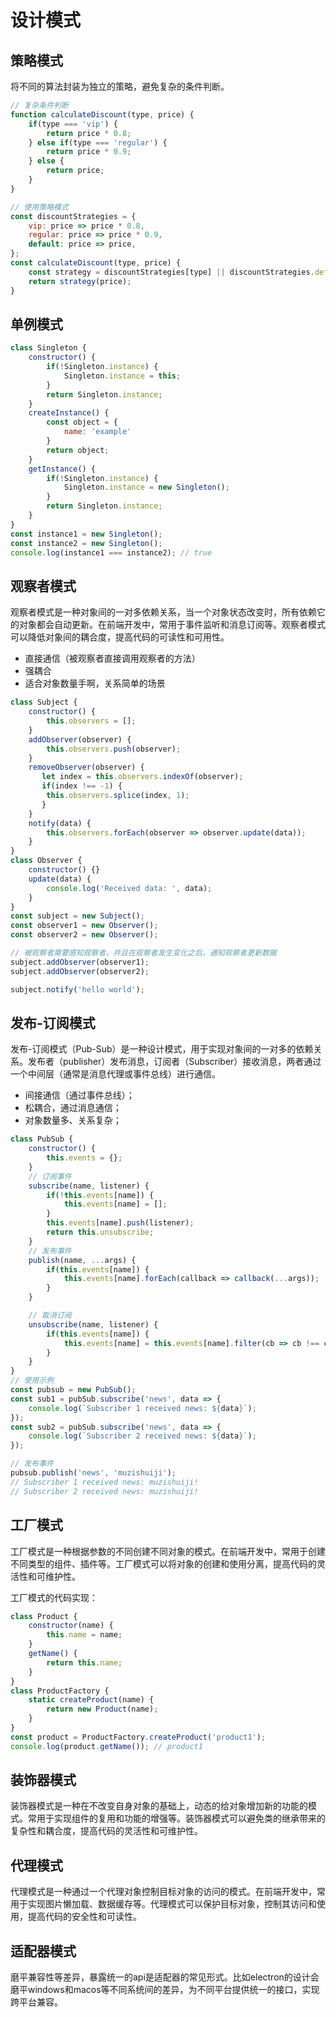 # 设计模式

## 策略模式
将不同的算法封装为独立的策略，避免复杂的条件判断。

```js
// 复杂条件判断
function calculateDiscount(type, price) {
    if(type === 'vip') {
        return price * 0.8;
    } else if(type === 'regular') {
        return price * 0.9;
    } else {
        return price;
    }
}

// 使用策略模式
const discountStrategies = {
    vip: price => price * 0.8,
    regular: price => price * 0.9,
    default: price => price,
};
const calculateDiscount(type, price) {
    const strategy = discountStrategies[type] || discountStrategies.default;
    return strategy(price);
}
```
## 单例模式
```js
class Singleton {
    constructor() {
        if(!Singleton.instance) {
            Singleton.instance = this;
        }
        return Singleton.instance;
    }
    createInstance() {
        const object = {
            name: 'example'
        }
        return object;
    }
    getInstance() {
        if(!Singleton.instance) {
            Singleton.instance = new Singleton();
        }
        return Singleton.instance;
    }
}
const instance1 = new Singleton();
const instance2 = new Singleton();
console.log(instance1 === instance2); // true
```

## 观察者模式
观察者模式是一种对象间的一对多依赖关系，当一个对象状态改变时，所有依赖它的对象都会自动更新。在前端开发中，常用于事件监听和消息订阅等。观察者模式可以降低对象间的耦合度，提高代码的可读性和可用性。

- 直接通信（被观察者直接调用观察者的方法）
- 强耦合
- 适合对象数量手啊，关系简单的场景

```js
class Subject {
    constructor() {
        this.observers = [];
    }
    addObserver(observer) {
        this.observers.push(observer);
    }
    removeObserver(observer) {
       let index = this.observers.indexOf(observer);
       if(index !== -1) {
        this.observers.splice(index, 1);
       }
    }
    notify(data) {
        this.observers.forEach(observer => observer.update(data));
    }
}
class Observer {
    constructor() {}
    update(data) {
        console.log('Received data: ', data);
    }
}
const subject = new Subject();
const observer1 = new Observer();
const observer2 = new Observer();

// 被观察者需要感知观察者，并且在观察者发生变化之后，通知观察者更新数据
subject.addObserver(observer1);
subject.addObserver(observer2);

subject.notify('hello world');
```

## 发布-订阅模式
发布-订阅模式（Pub-Sub）是一种设计模式，用于实现对象间的一对多的依赖关系。发布者（publisher）发布消息，订阅者（Subscriber）接收消息，两者通过一个中间层（通常是消息代理或事件总线）进行通信。

- 间接通信（通过事件总线）；
- 松耦合，通过消息通信；
- 对象数量多、关系复杂；

```js
class PubSub {
    constructor() {
        this.events = {};
    }
    // 订阅事件
    subscribe(name, listener) {
        if(!this.events[name]) {
            this.events[name] = [];
        }
        this.events[name].push(listener);
        return this.unsubscribe;
    }
    // 发布事件
    publish(name, ...args) {
        if(this.events[name]) {
            this.events[name].forEach(callback => callback(...args));
        }
    }

    // 取消订阅
    unsubscribe(name, listener) {
        if(this.events[name]) {
            this.events[name] = this.events[name].filter(cb => cb !== callback);
        }
    }
}
// 使用示例
const pubsub = new PubSub();
const sub1 = pubSub.subscribe('news', data => {
    console.log(`Subscriber 1 received news: ${data}`);   
});
const sub2 = pubSub.subscribe('news', data => {
    console.log(`Subscriber 2 received news: ${data}`);   
});

// 发布事件
pubsub.publish('news', 'muzishuiji');
// Subscriber 1 received news: muzishuiji!
// Subscriber 2 received news: muzishuiji!
```

## 工厂模式

工厂模式是一种根据参数的不同创建不同对象的模式。在前端开发中，常用于创建不同类型的组件、插件等。工厂模式可以将对象的创建和使用分离，提高代码的灵活性和可维护性。

工厂模式的代码实现：
```js
class Product {
    constructor(name) {
        this.name = name;
    }
    getName() {
        return this.name;
    }
}
class ProductFactory {
    static createProduct(name) {
        return new Product(name);
    }
}
const product = ProductFactory.createProduct('product1');
console.log(product.getName()); // product1
```

## 装饰器模式

装饰器模式是一种在不改变自身对象的基础上，动态的给对象增加新的功能的模式。常用于实现组件的复用和功能的增强等。装饰器模式可以避免类的继承带来的复杂性和耦合度，提高代码的灵活性和可维护性。

## 代理模式

代理模式是一种通过一个代理对象控制目标对象的访问的模式。在前端开发中，常用于实现图片懒加载、数据缓存等。代理模式可以保护目标对象，控制其访问和使用，提高代码的安全性和可读性。


## 适配器模式

磨平兼容性等差异，暴露统一的api是适配器的常见形式。比如electron的设计会磨平windows和macos等不同系统间的差异，为不同平台提供统一的接口，实现跨平台兼容。
